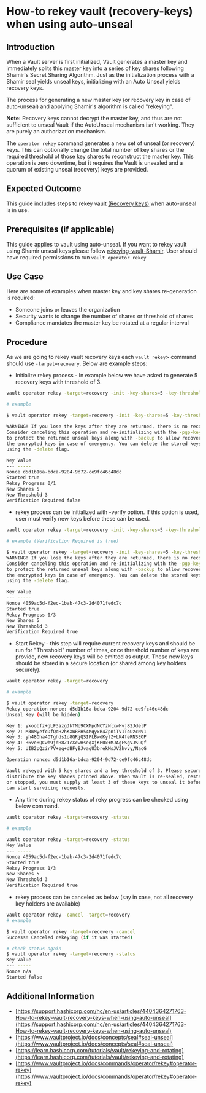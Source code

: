 # How-to rekey vault (recovery-keys) when using auto-unseal

## Introduction
When a Vault server is first initialized, Vault generates a master key and immediately splits this master key into a series of key shares following Shamir's Secret Sharing Algorithm. Just as the initialization process with a Shamir seal yields unseal keys, initializing with an Auto Unseal yields recovery keys.

The process for generating a new master key (or recovery key in case of auto-unseal) and applying Shamir's algorithm is called "rekeying".



**Note:** Recovery keys cannot decrypt the master key, and thus are not sufficient to unseal Vault if the AutoUnseal mechanism isn't working. They are purely an authorization mechanism.



The ```operator rekey``` command generates a new set of unseal (or recovery) keys. This can optionally change the total number of key shares or the required threshold of those key shares to reconstruct the master key. This operation is zero downtime, but it requires the Vault is unsealed and a quorum of existing unseal (recovery) keys are provided.

## Expected Outcome
This guide includes steps to rekey vault [(Recovery keys)](https://www.vaultproject.io/docs/concepts/seal#recovery-key-rekeying) when auto-unseal is in use.

## Prerequisites (if applicable)
This guide applies to vault using auto-unseal. If you want to rekey vault using Shamir unseal keys please follow [rekeying-vault-Shamir](https://learn.hashicorp.com/tutorials/vault/rekeying-and-rotating#rekeying-vault).
User should have required permissions to run ```vault operator rekey```

## Use Case
Here are some of examples when master key and key shares re-generation is required:

* Someone joins or leaves the organization
* Security wants to change the number of shares or threshold of shares
* Compliance mandates the master key be rotated at a regular interval

## Procedure
As we are going to rekey vault recovery keys each ```vault rekey```> command should use ```-target=recovery```. Below are example steps:

* Initialize rekey process - In example below we have asked to generate 5 recovery keys with threshold of 3.

```bash
vault operator rekey -target=recovery -init -key-shares=5 -key-threshold=3
```

```bash
# example

$ vault operator rekey -target=recovery -init -key-shares=5 -key-threshold=3

WARNING! If you lose the keys after they are returned, there is no recovery.
Consider canceling this operation and re-initializing with the -pgp-keys flag
to protect the returned unseal keys along with -backup to allow recovery of
the encrypted keys in case of emergency. You can delete the stored keys later
using the -delete flag.

Key Value
--- -----
Nonce d5d1b16a-bdca-9204-9d72-ce9fc46c48dc
Started true
Rekey Progress 0/1
New Shares 5
New Threshold 3
Verification Required false
```

* rekey process can be initialized with -verify option. If this option is used, user must verify new keys before these can be used.

```bash
vault operator rekey -target=recovery -init -key-shares=5 -key-threshold=3 -verify
```

```bash
# example (Verification Required is true)

$ vault operator rekey -target=recovery -init -key-shares=5 -key-threshold=3 -verify
WARNING! If you lose the keys after they are returned, there is no recovery.
Consider canceling this operation and re-initializing with the -pgp-keys flag
to protect the returned unseal keys along with -backup to allow recovery of
the encrypted keys in case of emergency. You can delete the stored keys later
using the -delete flag.

Key Value
--- -----
Nonce 4059ac5d-f2ec-1bab-47c3-2d4071fedc7c
Started true
Rekey Progress 0/3
New Shares 5
New Threshold 3
Verification Required true
```

* Start Rekey - this step will require current recovery keys and should be run for "Threshold" number of times, once threshold number of keys are provide, new recovery keys will be emitted as output. These new keys should be stored in a secure location (or shared among key holders securely).

```bash
vault operator rekey -target=recovery
```

```bash
# example

$ vault operator rekey -target=recovery
Rekey operation nonce: d5d1b16a-bdca-9204-9d72-ce9fc46c48dc
Unseal Key (will be hidden):

Key 1: ykoobfz+gLF3azgJkTMq9CXMpdNCYzNlxwHvj82JdelP
Key 2: M3WMyefcDfQoH2hKXWRRH54MqyxR4ZpniTV1ToUzcNV1
Key 3: yh48Oha4OTghds1o8QRjQSIPLBwdKylZ+LK4feRNSEOP
Key 4: R6ve8QCwb9jdH8Z1cXcwHseqXjKP0x+MJAgFSgVJSuQf
Key 5: UIB2pQzir7V+zg+dBFyBJvagU3brekMsJV2hvvy/NacG

Operation nonce: d5d1b16a-bdca-9204-9d72-ce9fc46c48dc

Vault rekeyed with 5 key shares and a key threshold of 3. Please securely
distribute the key shares printed above. When Vault is re-sealed, restarted,
or stopped, you must supply at least 3 of these keys to unseal it before it
can start servicing requests.
```

* Any time during rekey status of reky progress can be checked using below command.

```bash
vault operator rekey -target=recovery -status
```

```bash
# example

vault operator rekey -target=recovery -status
Key Value
--- -----
Nonce 4059ac5d-f2ec-1bab-47c3-2d4071fedc7c
Started true
Rekey Progress 1/3
New Shares 5
New Threshold 3
Verification Required true
```

* rekey process can be canceled as below (say in case, not all recovery key holders are available)

```bash
vault operator rekey -cancel -target=recovery
# example

$ vault operator rekey -target=recovery -cancel
Success! Canceled rekeying (if it was started)

# check status again
$ vault operator rekey -target=recovery -status
Key Value
--- -----
Nonce n/a
Started false
```

## Additional Information
* [https://support.hashicorp.com/hc/en-us/articles/4404364271763-How-to-rekey-vault-recovery-keys-when-using-auto-unseal](https://support.hashicorp.com/hc/en-us/articles/4404364271763-How-to-rekey-vault-recovery-keys-when-using-auto-unseal)
* [https://www.vaultproject.io/docs/concepts/seal#seal-unseal](https://www.vaultproject.io/docs/concepts/seal#seal-unseal)
* [https://learn.hashicorp.com/tutorials/vault/rekeying-and-rotating](https://learn.hashicorp.com/tutorials/vault/rekeying-and-rotating)
* [https://www.vaultproject.io/docs/commands/operator/rekey#operator-rekey](https://www.vaultproject.io/docs/commands/operator/rekey#operator-rekey)